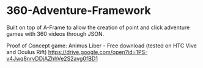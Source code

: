# 360-Adventure-Framework

Built on top of A-Frame to allow the creation of point and click adventure games with 360 videos through JSON.

Proof of Concept game: Animus Liber - Free download (tested on HTC Vive and Oculus Rift)
https://drive.google.com/open?id=1PS-v4Jwq8nrvDDjAZhhVe2S2avg0fBD1
